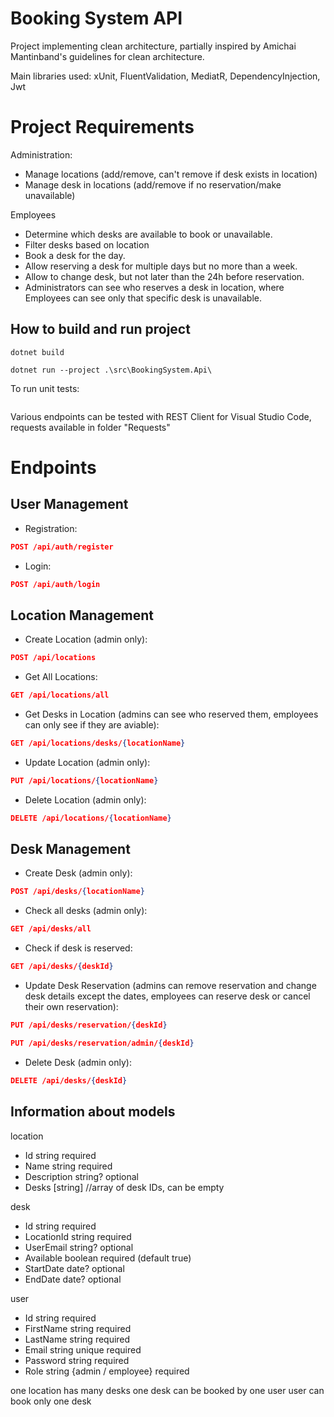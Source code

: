 # Booking System API

Project implementing clean architecture, partially inspired by Amichai Mantinband's guidelines for clean architecture.

Main libraries used:
xUnit, FluentValidation, MediatR, DependencyInjection, Jwt

# Project Requirements
Administration:
- Manage locations (add/remove, can't remove if desk exists in location)
- Manage desk in locations (add/remove if no reservation/make unavailable)

Employees
- Determine which desks are available to book or unavailable.
- Filter desks based on location
- Book a desk for the day.
- Allow reserving a desk for multiple days but no more than a week.
- Allow to change desk, but not later than the 24h before reservation.
- Administrators can see who reserves a desk in location, where Employees can see only that specific desk is unavailable.

## How to build and run project

```
dotnet build
```

```
dotnet run --project .\src\BookingSystem.Api\ 
```

To run unit tests:
```

```

Various endpoints can be tested with REST Client for Visual Studio Code, requests available in folder "Requests"

# Endpoints

## User Management

- Registration:
```json
POST /api/auth/register
```

- Login:
```json
POST /api/auth/login
```

## Location Management

- Create Location (admin only):
```json
POST /api/locations
```

- Get All Locations:
```json
GET /api/locations/all
```

- Get Desks in Location (admins can see who reserved them, employees can only see if they are aviable):
```json
GET /api/locations/desks/{locationName}
```

- Update Location (admin only):
```json
PUT /api/locations/{locationName}
```

- Delete Location (admin only):
```json
DELETE /api/locations/{locationName}
```

## Desk Management

- Create Desk (admin only):
```json
POST /api/desks/{locationName}
```

- Check all desks (admin only):
```json
GET /api/desks/all
```

- Check if desk is reserved:
```json
GET /api/desks/{deskId}
```

- Update Desk Reservation
(admins can remove reservation and change desk details except the dates, employees can reserve desk or cancel their own reservation):
```json
PUT /api/desks/reservation/{deskId}
```
```json
PUT /api/desks/reservation/admin/{deskId}
```

- Delete Desk (admin only):
```json
DELETE /api/desks/{deskId}
```

## Information about models

location
- Id string required
- Name string required
- Description string? optional
- Desks [string] //array of desk IDs, can be empty

desk
- Id string required
- LocationId string required
- UserEmail string? optional
- Available boolean required (default true)
- StartDate date? optional
- EndDate date? optional

user
- Id string required
- FirstName string required
- LastName string required
- Email string unique required
- Password string required
- Role string {admin / employee} required

one location has many desks
one desk can be booked by one user
user can book only one desk
